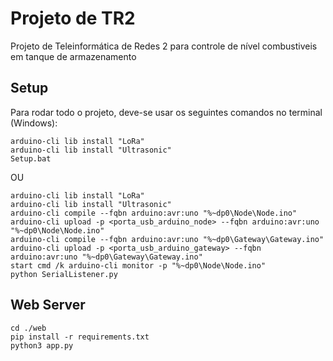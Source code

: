 # Projeto de TR2
Projeto de Teleinformática de Redes 2 para controle de nível combustiveis em tanque de armazenamento

## Setup
Para rodar todo o projeto, deve-se usar os seguintes comandos no terminal (Windows):
```
arduino-cli lib install "LoRa"
arduino-cli lib install "Ultrasonic"
Setup.bat
```
OU
```
arduino-cli lib install "LoRa"
arduino-cli lib install "Ultrasonic"
arduino-cli compile --fqbn arduino:avr:uno "%~dp0\Node\Node.ino"
arduino-cli upload -p <porta_usb_arduino_node> --fqbn arduino:avr:uno "%~dp0\Node\Node.ino"
arduino-cli compile --fqbn arduino:avr:uno "%~dp0\Gateway\Gateway.ino"
arduino-cli upload -p <porta_usb_arduino_gateway> --fqbn arduino:avr:uno "%~dp0\Gateway\Gateway.ino"
start cmd /k arduino-cli monitor -p "%~dp0\Node\Node.ino"
python SerialListener.py
```

## Web Server
```
cd ./web
pip install -r requirements.txt
python3 app.py
```
